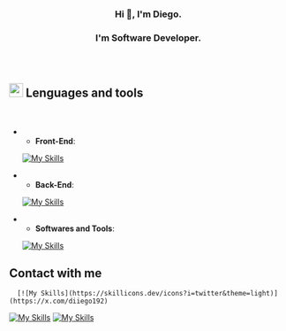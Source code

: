 <h3 align=center>Hi 👋, I'm Diego.<h3/>
   
<h3 align=center>I'm Software Developer.<h3/>
<br>
   
## <img src="https://media2.giphy.com/media/QssGEmpkyEOhBCb7e1/giphy.gif?cid=ecf05e47a0n3gi1bfqntqmob8g9aid1oyj2wr3ds3mg700bl&rid=giphy.gif" width ="25"><b> Lenguages and tools</b>
<br>

- - **Front-End**:

   [![My Skills](https://skillicons.dev/icons?i=html,css,bootstrap&theme=light)](https://skillicons.dev)

- - **Back-End**:
    
   [![My Skills](https://skillicons.dev/icons?i=javascript,java,nodejs,mysql&theme=light)](https://skillicons.dev)
- - **Softwares and Tools**:
  
   [![My Skills](https://skillicons.dev/icons?i=git,github,vscode,figma,ai,ps&theme=light)](https://skillicons.dev)
  

## Contact with me

      [![My Skills](https://skillicons.dev/icons?i=twitter&theme=light)](https://x.com/diiego192)
   [![My Skills](https://skillicons.dev/icons?i=gmail&theme=light)](mailto:diiegocabello19@gmail.com)
   [![My Skills](https://skillicons.dev/icons?i=linkedin&theme=light)](https://www.linkedin.com/in/diiegoc/)
   


